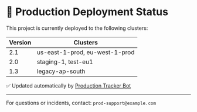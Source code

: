 # 🔧 Production Deployment Status

This project is currently deployed to the following clusters:

| Version | Clusters |
|---------|----------|
| 2.1     | us-east-1-prod, eu-west-1-prod |
| 2.0     | staging-1, test-eu1 |
| 1.3     | legacy-ap-south |

✅ Updated automatically by [Production Tracker Bot](https://github.com/apps/your-app)

---
For questions or incidents, contact: `prod-support@example.com`
